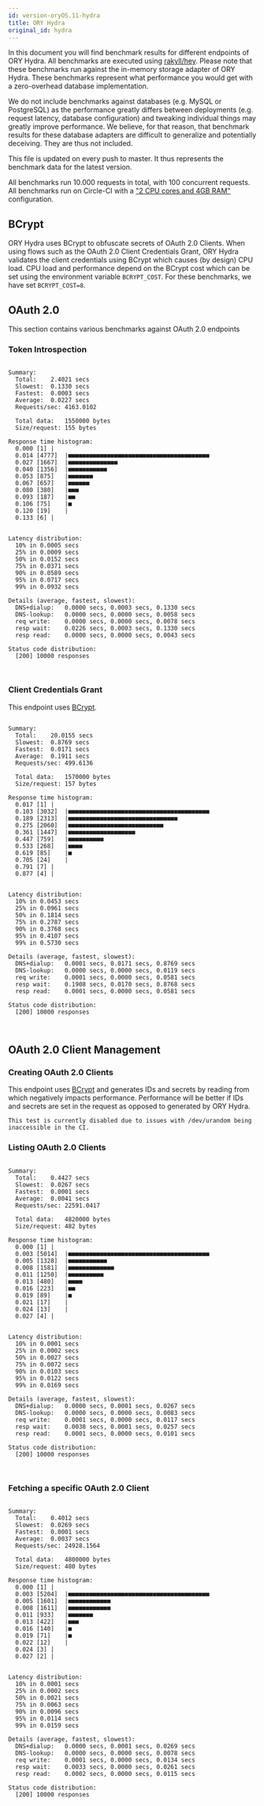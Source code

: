 ```yaml
---
id: version-oryOS.11-hydra
title: ORY Hydra
original_id: hydra
---
```


In this document you will find benchmark results for different endpoints of ORY
Hydra. All benchmarks are executed using
[rakyll/hey](https://github.com/rakyll/hey). Please note that these benchmarks
run against the in-memory storage adapter of ORY Hydra. These benchmarks
represent what performance you would get with a zero-overhead database
implementation.

We do not include benchmarks against databases (e.g. MySQL or PostgreSQL) as the
performance greatly differs between deployments (e.g. request latency, database
configuration) and tweaking individual things may greatly improve performance.
We believe, for that reason, that benchmark results for these database adapters
are difficult to generalize and potentially deceiving. They are thus not
included.

This file is updated on every push to master. It thus represents the benchmark
data for the latest version.

All benchmarks run 10.000 requests in total, with 100 concurrent requests. All
benchmarks run on Circle-CI with a
["2 CPU cores and 4GB RAM"](https://support.circleci.com/hc/en-us/articles/360000489307-Why-do-my-tests-take-longer-to-run-on-CircleCI-than-locally-)
configuration.

## BCrypt

ORY Hydra uses BCrypt to obfuscate secrets of OAuth 2.0 Clients. When using
flows such as the OAuth 2.0 Client Credentials Grant, ORY Hydra validates the
client credentials using BCrypt which causes (by design) CPU load. CPU load and
performance depend on the BCrypt cost which can be set using the environment
variable `BCRYPT_COST`. For these benchmarks, we have set `BCRYPT_COST=8`.

## OAuth 2.0

This section contains various benchmarks against OAuth 2.0 endpoints

### Token Introspection

```

Summary:
  Total:	2.4021 secs
  Slowest:	0.1330 secs
  Fastest:	0.0003 secs
  Average:	0.0227 secs
  Requests/sec:	4163.0102

  Total data:	1550000 bytes
  Size/request:	155 bytes

Response time histogram:
  0.000 [1]	|
  0.014 [4777]	|■■■■■■■■■■■■■■■■■■■■■■■■■■■■■■■■■■■■■■■■
  0.027 [1667]	|■■■■■■■■■■■■■■
  0.040 [1356]	|■■■■■■■■■■■
  0.053 [875]	|■■■■■■■
  0.067 [657]	|■■■■■■
  0.080 [380]	|■■■
  0.093 [187]	|■■
  0.106 [75]	|■
  0.120 [19]	|
  0.133 [6]	|


Latency distribution:
  10% in 0.0005 secs
  25% in 0.0009 secs
  50% in 0.0152 secs
  75% in 0.0371 secs
  90% in 0.0589 secs
  95% in 0.0717 secs
  99% in 0.0932 secs

Details (average, fastest, slowest):
  DNS+dialup:	0.0000 secs, 0.0003 secs, 0.1330 secs
  DNS-lookup:	0.0000 secs, 0.0000 secs, 0.0058 secs
  req write:	0.0000 secs, 0.0000 secs, 0.0078 secs
  resp wait:	0.0226 secs, 0.0003 secs, 0.1330 secs
  resp read:	0.0000 secs, 0.0000 secs, 0.0043 secs

Status code distribution:
  [200]	10000 responses



```

### Client Credentials Grant

This endpoint uses [BCrypt](#bcrypt).

```

Summary:
  Total:	20.0155 secs
  Slowest:	0.8769 secs
  Fastest:	0.0171 secs
  Average:	0.1911 secs
  Requests/sec:	499.6136

  Total data:	1570000 bytes
  Size/request:	157 bytes

Response time histogram:
  0.017 [1]	|
  0.103 [3032]	|■■■■■■■■■■■■■■■■■■■■■■■■■■■■■■■■■■■■■■■■
  0.189 [2313]	|■■■■■■■■■■■■■■■■■■■■■■■■■■■■■■■
  0.275 [2060]	|■■■■■■■■■■■■■■■■■■■■■■■■■■■
  0.361 [1447]	|■■■■■■■■■■■■■■■■■■■
  0.447 [759]	|■■■■■■■■■■
  0.533 [268]	|■■■■
  0.619 [85]	|■
  0.705 [24]	|
  0.791 [7]	|
  0.877 [4]	|


Latency distribution:
  10% in 0.0453 secs
  25% in 0.0961 secs
  50% in 0.1814 secs
  75% in 0.2787 secs
  90% in 0.3768 secs
  95% in 0.4107 secs
  99% in 0.5730 secs

Details (average, fastest, slowest):
  DNS+dialup:	0.0001 secs, 0.0171 secs, 0.8769 secs
  DNS-lookup:	0.0000 secs, 0.0000 secs, 0.0119 secs
  req write:	0.0001 secs, 0.0000 secs, 0.0581 secs
  resp wait:	0.1908 secs, 0.0170 secs, 0.8768 secs
  resp read:	0.0001 secs, 0.0000 secs, 0.0581 secs

Status code distribution:
  [200]	10000 responses



```

## OAuth 2.0 Client Management

### Creating OAuth 2.0 Clients

This endpoint uses [BCrypt](#bcrypt) and generates IDs and secrets by reading
from which negatively impacts performance. Performance will be better if IDs and
secrets are set in the request as opposed to generated by ORY Hydra.

```
This test is currently disabled due to issues with /dev/urandom being inaccessible in the CI.
```

### Listing OAuth 2.0 Clients

```

Summary:
  Total:	0.4427 secs
  Slowest:	0.0267 secs
  Fastest:	0.0001 secs
  Average:	0.0041 secs
  Requests/sec:	22591.0417

  Total data:	4820000 bytes
  Size/request:	482 bytes

Response time histogram:
  0.000 [1]	|
  0.003 [5014]	|■■■■■■■■■■■■■■■■■■■■■■■■■■■■■■■■■■■■■■■■
  0.005 [1328]	|■■■■■■■■■■■
  0.008 [1581]	|■■■■■■■■■■■■■
  0.011 [1250]	|■■■■■■■■■■
  0.013 [480]	|■■■■
  0.016 [223]	|■■
  0.019 [89]	|■
  0.021 [17]	|
  0.024 [13]	|
  0.027 [4]	|


Latency distribution:
  10% in 0.0001 secs
  25% in 0.0002 secs
  50% in 0.0027 secs
  75% in 0.0072 secs
  90% in 0.0103 secs
  95% in 0.0122 secs
  99% in 0.0169 secs

Details (average, fastest, slowest):
  DNS+dialup:	0.0000 secs, 0.0001 secs, 0.0267 secs
  DNS-lookup:	0.0000 secs, 0.0000 secs, 0.0083 secs
  req write:	0.0001 secs, 0.0000 secs, 0.0117 secs
  resp wait:	0.0038 secs, 0.0001 secs, 0.0257 secs
  resp read:	0.0001 secs, 0.0000 secs, 0.0101 secs

Status code distribution:
  [200]	10000 responses



```

### Fetching a specific OAuth 2.0 Client

```

Summary:
  Total:	0.4012 secs
  Slowest:	0.0269 secs
  Fastest:	0.0001 secs
  Average:	0.0037 secs
  Requests/sec:	24928.1564

  Total data:	4800000 bytes
  Size/request:	480 bytes

Response time histogram:
  0.000 [1]	|
  0.003 [5204]	|■■■■■■■■■■■■■■■■■■■■■■■■■■■■■■■■■■■■■■■■
  0.005 [1601]	|■■■■■■■■■■■■
  0.008 [1611]	|■■■■■■■■■■■■
  0.011 [933]	|■■■■■■■
  0.013 [422]	|■■■
  0.016 [140]	|■
  0.019 [71]	|■
  0.022 [12]	|
  0.024 [3]	|
  0.027 [2]	|


Latency distribution:
  10% in 0.0001 secs
  25% in 0.0002 secs
  50% in 0.0021 secs
  75% in 0.0063 secs
  90% in 0.0096 secs
  95% in 0.0114 secs
  99% in 0.0159 secs

Details (average, fastest, slowest):
  DNS+dialup:	0.0000 secs, 0.0001 secs, 0.0269 secs
  DNS-lookup:	0.0000 secs, 0.0000 secs, 0.0078 secs
  req write:	0.0001 secs, 0.0000 secs, 0.0134 secs
  resp wait:	0.0033 secs, 0.0000 secs, 0.0261 secs
  resp read:	0.0002 secs, 0.0000 secs, 0.0115 secs

Status code distribution:
  [200]	10000 responses



```
